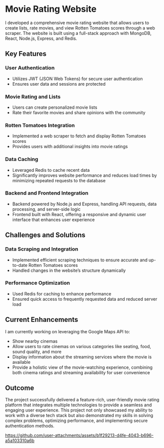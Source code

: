 # Movie Rating Website

I developed a comprehensive movie rating website that allows users to create lists, rate movies, and view Rotten Tomatoes scores through a web scraper. The website is built using a full-stack approach with MongoDB, React, Node.js, Express, and Redis.

## Key Features

### User Authentication
- Utilizes JWT (JSON Web Tokens) for secure user authentication
- Ensures user data and sessions are protected

### Movie Rating and Lists
- Users can create personalized movie lists
- Rate their favorite movies and share opinions with the community

### Rotten Tomatoes Integration
- Implemented a web scraper to fetch and display Rotten Tomatoes scores
- Provides users with additional insights into movie ratings

### Data Caching
- Leveraged Redis to cache recent data
- Significantly improves website performance and reduces load times by minimizing repeated requests to the database

### Backend and Frontend Integration
- Backend powered by Node.js and Express, handling API requests, data processing, and server-side logic
- Frontend built with React, offering a responsive and dynamic user interface that enhances user experience

## Challenges and Solutions

### Data Scraping and Integration
- Implemented efficient scraping techniques to ensure accurate and up-to-date Rotten Tomatoes scores
- Handled changes in the website’s structure dynamically

### Performance Optimization
- Used Redis for caching to enhance performance
- Ensured quick access to frequently requested data and reduced server load

## Current Enhancements
I am currently working on leveraging the Google Maps API to:
- Show nearby cinemas
- Allow users to rate cinemas on various categories like seating, food, sound quality, and more
- Display information about the streaming services where the movie is available
- Provide a holistic view of the movie-watching experience, combining both cinema ratings and streaming availability for user convenience

## Outcome
The project successfully delivered a feature-rich, user-friendly movie rating platform that integrates multiple technologies to provide a seamless and engaging user experience. This project not only showcased my ability to work with a diverse tech stack but also demonstrated my skills in solving complex problems, optimizing performance, and implementing secure authentication methods.






https://github.com/user-attachments/assets/b1f29213-d4fe-4043-b696-a5a103310a6b

